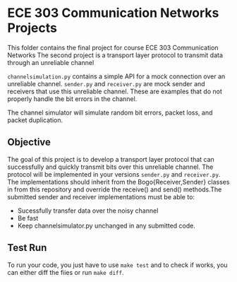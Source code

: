 # ECE 303 Communication Networks Projects
This folder contains the final project for course ECE 303 Communication Networks
The second project is a transport layer protocol to transmit data through an unreliable channel

`channelsimulation.py` contains a simple API for a mock connection over an unreliable channel. `sender.py` and `receiver.py` are mock sender and receivers that use this unreliable channel. These are examples that do not properly handle the bit errors in the channel.

The channel simulator will simulate random bit errors, packet loss, and packet duplication.

## Objective
The goal of this project is to develop a transport layer protocol that can successfully and quickly transmit bits over this unreliable channel. The protocol will be implemented in your versions `sender.py` and `receiver.py`. The implementations should inherit from the Bogo{Receiver,Sender} classes in from this repository and override the receive() and send() methods.The submitted sender and receiver implementations must be able to:
* Sucessfully transfer data over the noisy channel
* Be fast
* Keep channelsimulator.py unchanged in any submitted code.  

## Test Run
To run your code, you just have to use `make test` and to check if works, you can either diff the fiies or run `make diff`.



